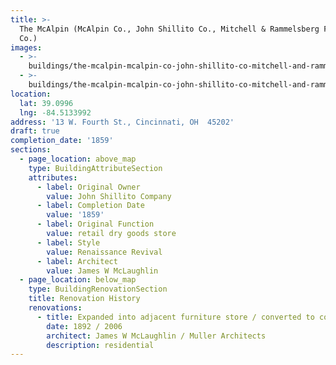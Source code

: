 ```yaml
---
title: >-
  The McAlpin (McAlpin Co., John Shillito Co., Mitchell & Rammelsberg Furniture
  Co.)
images:
  - >-
    buildings/the-mcalpin-mcalpin-co-john-shillito-co-mitchell-and-rammelsberg-furniture-co/the-mcalpin-mcalpin-co-john-shillito-co-mitchell-and-rammelsberg-furniture-co-0_f2zf3s
  - >-
    buildings/the-mcalpin-mcalpin-co-john-shillito-co-mitchell-and-rammelsberg-furniture-co/the-mcalpin-mcalpin-co-john-shillito-co-mitchell-and-rammelsberg-furniture-co-1_b0i09i
location:
  lat: 39.0996
  lng: -84.5133992
address: '13 W. Fourth St., Cincinnati, OH  45202'
draft: true
completion_date: '1859'
sections:
  - page_location: above_map
    type: BuildingAttributeSection
    attributes:
      - label: Original Owner
        value: John Shillito Company
      - label: Completion Date
        value: '1859'
      - label: Original Function
        value: retail dry goods store
      - label: Style
        value: Renaissance Revival
      - label: Architect
        value: James W McLaughlin
  - page_location: below_map
    type: BuildingRenovationSection
    title: Renovation History
    renovations:
      - title: Expanded into adjacent furniture store / converted to condominiums
        date: 1892 / 2006
        architect: James W McLaughlin / Muller Architects
        description: residential
---
```


